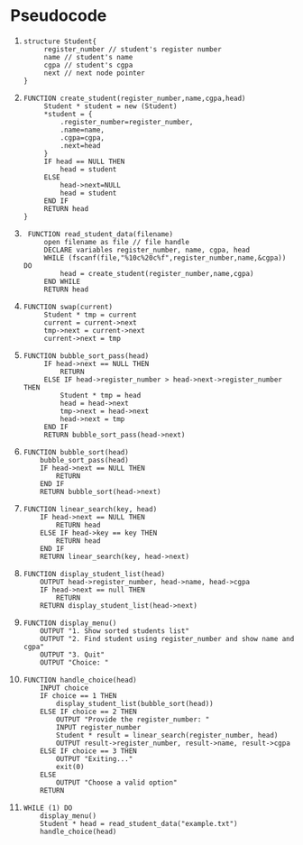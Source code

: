# Pseudocode

1. ```
   structure Student{
        register_number // student's register number
        name // student's name
        cgpa // student's cgpa
        next // next node pointer
   }
   ```
2. ```
   FUNCTION create_student(register_number,name,cgpa,head)
        Student * student = new (Student)
        *student = {
            .register_number=register_number,
            .name=name,
            .cgpa=cgpa,
            .next=head
        }
        IF head == NULL THEN
            head = student
        ELSE
            head->next=NULL
            head = student
        END IF
        RETURN head
   }
   ```
3. ```
    FUNCTION read_student_data(filename)
        open filename as file // file handle
        DECLARE variables register_number, name, cgpa, head
        WHILE (fscanf(file,"%10c%20c%f",register_number,name,&cgpa)) DO
            head = create_student(register_number,name,cgpa)
        END WHILE
        RETURN head
   ```
4. ```
   FUNCTION swap(current)
        Student * tmp = current
        current = current->next
        tmp->next = current->next
        current->next = tmp
   ```
5. ```
   FUNCTION bubble_sort_pass(head)
        IF head->next == NULL THEN
            RETURN
        ELSE IF head->register_number > head->next->register_number THEN
            Student * tmp = head
            head = head->next
            tmp->next = head->next
            head->next = tmp
        END IF
        RETURN bubble_sort_pass(head->next)
   ```
6. ```
   FUNCTION bubble_sort(head)
       bubble_sort_pass(head)
       IF head->next == NULL THEN
           RETURN
       END IF
       RETURN bubble_sort(head->next)
   ```
7. ```
   FUNCTION linear_search(key, head)
       IF head->next == NULL THEN
           RETURN head
       ELSE IF head->key == key THEN
           RETURN head
       END IF
       RETURN linear_search(key, head->next)
   ```
8. ```
   FUNCTION display_student_list(head)
       OUTPUT head->register_number, head->name, head->cgpa
       IF head->next == null THEN
           RETURN
       RETURN display_student_list(head->next)
   ```
9. ```
   FUNCTION display_menu()
       OUTPUT "1. Show sorted students list"
       OUTPUT "2. Find student using register_number and show name and cgpa"
       OUTPUT "3. Quit"
       OUTPUT "Choice: "
   ```
10. ```
    FUNCTION handle_choice(head)
        INPUT choice
        IF choice == 1 THEN
            display_student_list(bubble_sort(head))
        ELSE IF choice == 2 THEN
            OUTPUT "Provide the register_number: "
            INPUT register_number
            Student * result = linear_search(register_number, head)
            OUTPUT result->register_number, result->name, result->cgpa
        ELSE IF choice == 3 THEN
            OUTPUT "Exiting..."
            exit(0)
        ELSE
            OUTPUT "Choose a valid option"
        RETURN
    ```
11. ```
    WHILE (1) DO
        display_menu()
        Student * head = read_student_data("example.txt")
        handle_choice(head)
    ```

```

```

